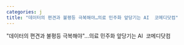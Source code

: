 ```yaml
---
categories: j
title: "데이터의 편견과 불평등 극복해야…의료 민주화 앞당기는 AI  코메디닷컴"
---
```

"데이터의 편견과 불평등 극복해야"…의료 민주화 앞당기는 AI&nbsp;&nbsp;코메디닷컴
